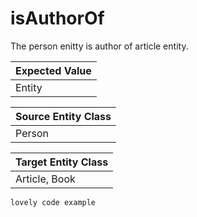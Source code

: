 # isAuthorOf
 
The person enitty is author of article entity.

| Expected Value |        
| ------------- |
| Entity          | 


| Source Entity Class |        
| ------------- |
| Person         | 


| Target Entity Class |        
| ------------- |
| Article, Book        | 

```
lovely code example 
```